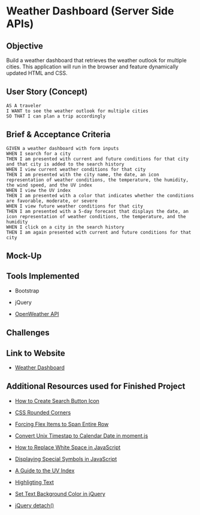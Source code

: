 # Weather Dashboard (Server Side APIs)

## Objective

Build a weather dashboard that retrieves the weather outlook for multiple cities. This application will run in the browser and feature dynamically updated HTML and CSS.

## User Story (Concept)

```
AS A traveler
I WANT to see the weather outlook for multiple cities
SO THAT I can plan a trip accordingly
```

## Brief & Acceptance Criteria

```
GIVEN a weather dashboard with form inputs
WHEN I search for a city
THEN I am presented with current and future conditions for that city and that city is added to the search history
WHEN I view current weather conditions for that city
THEN I am presented with the city name, the date, an icon representation of weather conditions, the temperature, the humidity, the wind speed, and the UV index
WHEN I view the UV index
THEN I am presented with a color that indicates whether the conditions are favorable, moderate, or severe
WHEN I view future weather conditions for that city
THEN I am presented with a 5-day forecast that displays the date, an icon representation of weather conditions, the temperature, and the humidity
WHEN I click on a city in the search history
THEN I am again presented with current and future conditions for that city
```

## Mock-Up

## Tools Implemented

* Bootstrap

* jQuery

* [OpenWeather API](https://openweathermap.org/api)

## Challenges

## Link to Website

* [Weather Dashboard](https://e-burton.github.io/Weather-Dashboard-Server-Side-APIs/)

## Additional Resources used for Finished Project

* [How to Create Search Button Icon](https://www.w3schools.com/howto/howto_css_search_button.asp)

* [CSS Rounded Corners](https://www.w3schools.com/css/css3_borders.asp)

* [Forcing Flex Items to Span Entire Row](https://stackoverflow.com/questions/48101046/force-flex-item-to-span-full-row-width#:~:text=2%20Answers&text=When%20you%20want%20a%20flex,now%20consumes%20all%20available%20space.)

* [Convert Unix Timestap to Calendar Date in moment.js](https://stackoverflow.com/questions/20943089/how-to-convert-unix-timestamp-to-calendar-date-moment-js/20943421)

* [How to Replace White Space in JavaScript](https://flaviocopes.com/how-to-replace-whitespace-javascript/)

* [Displaying Special Symbols in JavaScript](http://www.javascripter.net/faq/mathsymbols.htm)

* [A Guide to the UV Index](https://www.epa.gov/sites/production/files/documents/uviguide.pdf)

* [Highligting Text](https://www.computerhope.com/issues/ch001391.htm#both)

* [Set Text Background Color in jQuery](https://www.tutorialspoint.com/How-to-set-background-color-in-jQuery)

* [jQuery detach()](https://www.w3schools.com/jquery/html_detach.asp)


